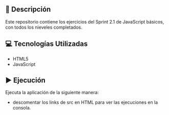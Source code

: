 ## 📄 Descripción

Este repositorio contiene los ejercicios del Sprint 2.1 de JavaScript básicos, con todos los nieveles completados.

## 💻 Tecnologías Utilizadas

- HTML5
- JavaScript

## ▶️ Ejecución

Ejecuta la aplicación de la siguiente manera:

- descomentar los links de src en HTML para ver las ejecuciones en la consola.
